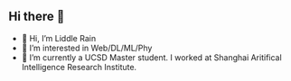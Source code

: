 ## Hi there 👋


- 👋 Hi, I’m Liddle Rain
- 👀 I’m interested in Web/DL/ML/Phy
- 🌱 I’m currently a UCSD Master student. I worked at Shanghai Aritifical Intelligence Research Institute.

<!---
fengsxy/fengsxy is a ✨ special ✨ repository because its `README.md` (this file) appears on your GitHub profile.
You can click the Preview link to take a look at your changes.
--->
